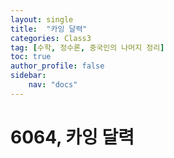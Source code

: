 ```yaml
---
layout: single
title:  "카잉 달력"
categories: Class3
tag: [수학, 정수론, 중국인의 나머지 정리]
toc: true
author_profile: false
sidebar: 
    nav: "docs"
---
```


# 6064, 카잉 달력
